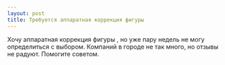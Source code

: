 ```yaml
---
layout: post 
title: Требуется аппаратная коррекция фигуры  
--- 
```

Хочу аппаратная коррекция фигуры , но уже пару недель не могу определиться с выбором. Компаний в городе не так много, но отзывы не радуют. Помогите советом.